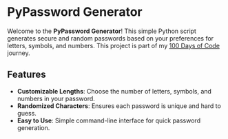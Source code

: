 # PyPassword Generator

Welcome to the **PyPassword Generator**! This simple Python script generates secure and random passwords based on your preferences for letters, symbols, and numbers. This project is part of my [100 Days of Code](https://www.100daysofcode.com/) journey.

## Features

- **Customizable Lengths**: Choose the number of letters, symbols, and numbers in your password.
- **Randomized Characters**: Ensures each password is unique and hard to guess.
- **Easy to Use**: Simple command-line interface for quick password generation.
